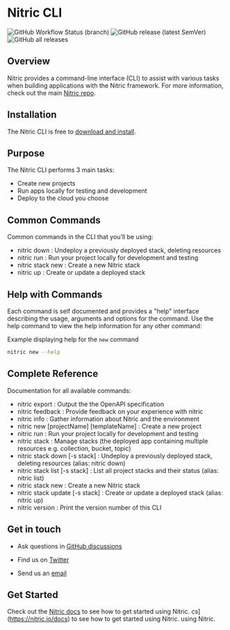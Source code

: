 # Nitric CLI

![GitHub Workflow Status (branch)](https://img.shields.io/github/workflow/status/nitrictech/cli/Tests/develop?label=tests)
![GitHub release (latest SemVer)](https://img.shields.io/github/v/release/nitrictech/cli)
![GitHub all releases](https://img.shields.io/github/downloads/nitrictech/cli/total)

## Overview

Nitric provides a command-line interface (CLI) to assist with various tasks when building applications with the Nitric framework. For more information, check out the main [Nitric repo](https://github.com/nitrictech/nitric).

## Installation

The Nitric CLI is free to [download and install](https://nitric.io/docs/installation).

## Purpose

The Nitric CLI performs 3 main tasks:

- Create new projects
- Run apps locally for testing and development
- Deploy to the cloud you choose

## Common Commands

Common commands in the CLI that you’ll be using:

- nitric down : Undeploy a previously deployed stack, deleting resources
- nitric run : Run your project locally for development and testing
- nitric stack new : Create a new Nitric stack
- nitric up : Create or update a deployed stack

## Help with Commands

Each command is self documented and provides a "help" interface describing the usage, arguments and options for the command. Use the help command to view the help information for any other command:

Example displaying help for the `new` command

```bash
nitric new --help
```

## Complete Reference

Documentation for all available commands:

- nitric export : Output the the OpenAPI specification
- nitric feedback : Provide feedback on your experience with nitric
- nitric info : Gather information about Nitric and the environment
- nitric new [projectName] [templateName] : Create a new project
- nitric run : Run your project locally for development and testing
- nitric stack : Manage stacks (the deployed app containing multiple resources e.g. collection, bucket, topic)
- nitric stack down [-s stack] : Undeploy a previously deployed stack, deleting resources
  (alias: nitric down)
- nitric stack list [-s stack] : List all project stacks and their status
  (alias: nitric list)
- nitric stack new : Create a new Nitric stack
- nitric stack update [-s stack] : Create or update a deployed stack
  (alias: nitric up)
- nitric version : Print the version number of this CLI

## Get in touch

- Ask questions in [GitHub discussions](https://github.com/nitrictech/nitric/discussions)

- Find us on [Twitter](https://twitter.com/nitric_io)

- Send us an [email](mailto:maintainers@nitric.io)

## Get Started

Check out the [Nitric docs](https://nitric.io/docs) to see how to get started using Nitric.
cs](https://nitric.io/docs) to see how to get started using Nitric.
using Nitric.
